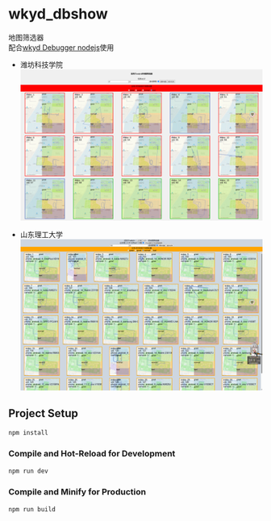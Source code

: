 # wkyd_dbshow
地图筛选器  
配合[wkyd Debugger nodejs](https://github.com/xmexg/wdn)使用

- 潍坊科技学院
![image](./img/img1.png)  

- 山东理工大学
![image](./img/img2.png)  

## Project Setup

```sh
npm install
```

### Compile and Hot-Reload for Development

```sh
npm run dev
```

### Compile and Minify for Production

```sh
npm run build
```